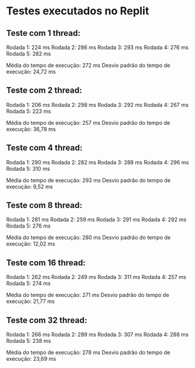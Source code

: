 # Testes executados no Replit


## Teste com 1 thread:

Rodada 1: 224 ms
Rodada 2: 286 ms
Rodada 3: 293 ms
Rodada 4: 276 ms
Rodada 5: 282 ms

Média do tempo de execução: 272 ms
Desvio padrão do tempo de execução: 24,72 ms

## Teste com 2 thread:

Rodada 1: 206 ms
Rodada 2: 298 ms
Rodada 3: 292 ms
Rodada 4: 267 ms
Rodada 5: 223 ms

Média do tempo de execução: 257 ms
Desvio padrão do tempo de execução: 36,78 ms

## Teste com 4 thread: 

Rodada 1: 290 ms
Rodada 2: 282 ms
Rodada 3: 288 ms
Rodada 4: 296 ms
Rodada 5: 310 ms

Média do tempo de execução: 293 ms
Desvio padrão do tempo de execução: 9,52 ms

## Teste com 8 thread: 

Rodada 1: 281 ms
Rodada 2: 259 ms
Rodada 3: 291 ms
Rodada 4: 292 ms
Rodada 5: 276 ms

Média do tempo de execução: 280 ms
Desvio padrão do tempo de execução: 12,02 ms

## Teste com 16 thread: 

Rodada 1: 262 ms
Rodada 2: 249 ms
Rodada 3: 311 ms
Rodada 4: 257 ms
Rodada 5: 274 ms

Média do tempo de execução: 271 ms
Desvio padrão do tempo de execução: 21,77 ms

## Teste com 32 thread: 

Rodada 1: 266 ms
Rodada 2: 289 ms
Rodada 3: 307 ms 
Rodada 4: 288 ms 
Rodada 5: 238 ms 

Média do tempo de execução: 278 ms
Desvio padrão do tempo de execução: 23,69 ms
